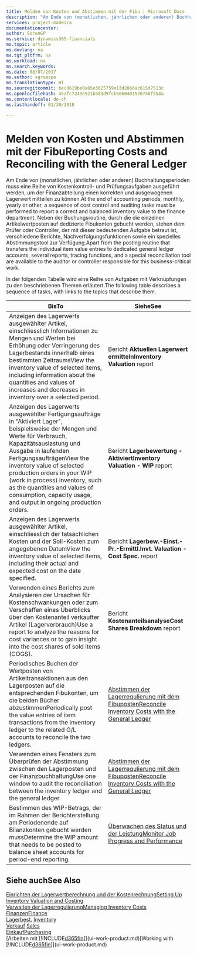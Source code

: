 ```yaml
---
title: Melden von Kosten und Abstimmen mit der Fibu | Microsoft Docs
description: "Am Ende von (monatlichen, jährlichen oder anderen) Buchhaltungsperioden muss eine Reihe von Kostenkontroll- und Prüfungsaufgaben ausgeführt werden, um der Finanzabteilung einen korrekten und ausgewogenen Lagerwert mitteilen zu können. Neben der Buchungsroutine, durch die die einzelnen Artikelwertposten auf dedizierte Fibukonten gebucht werden, stehen dem Prüfer oder Controller, der mit dieser bedeutenden Aufgabe betraut ist, verschiedene Berichte, Nachverfolgungsfunktionen sowie ein spezielles Abstimmungstool zur Verfügung."
services: project-madeira
documentationcenter: 
author: SorenGP
ms.service: dynamics365-financials
ms.topic: article
ms.devlang: na
ms.tgt_pltfrm: na
ms.workload: na
ms.search.keywords: 
ms.date: 08/07/2017
ms.author: sgroespe
ms.translationtype: HT
ms.sourcegitcommit: bec0619be0a65e3625759e13d2866ac615d7513c
ms.openlocfilehash: 45afc7249e921b483d9fcb6860401528746f554a
ms.contentlocale: de-ch
ms.lasthandoff: 01/30/2018

---
```

# <a name="reporting-costs-and-reconciling-with-the-general-ledger"></a><span data-ttu-id="6db96-104">Melden von Kosten und Abstimmen mit der Fibu</span><span class="sxs-lookup"><span data-stu-id="6db96-104">Reporting Costs and Reconciling with the General Ledger</span></span>
<span data-ttu-id="6db96-105">Am Ende von (monatlichen, jährlichen oder anderen) Buchhaltungsperioden muss eine Reihe von Kostenkontroll- und Prüfungsaufgaben ausgeführt werden, um der Finanzabteilung einen korrekten und ausgewogenen Lagerwert mitteilen zu können.</span><span class="sxs-lookup"><span data-stu-id="6db96-105">At the end of accounting periods, monthly, yearly or other, a sequence of cost control and auditing tasks must be performed to report a correct and balanced inventory value to the finance department.</span></span> <span data-ttu-id="6db96-106">Neben der Buchungsroutine, durch die die einzelnen Artikelwertposten auf dedizierte Fibukonten gebucht werden, stehen dem Prüfer oder Controller, der mit dieser bedeutenden Aufgabe betraut ist, verschiedene Berichte, Nachverfolgungsfunktionen sowie ein spezielles Abstimmungstool zur Verfügung.</span><span class="sxs-lookup"><span data-stu-id="6db96-106">Apart from the posting routine that transfers the individual item value entries to dedicated general ledger accounts, several reports, tracing functions, and a special reconciliation tool are available to the auditor or controller responsible for this business-critical work.</span></span>  

 <span data-ttu-id="6db96-107">In der folgenden Tabelle wird eine Reihe von Aufgaben mit Verknüpfungen zu den beschriebenen Themen erläutert.</span><span class="sxs-lookup"><span data-stu-id="6db96-107">The following table describes a sequence of tasks, with links to the topics that describe them.</span></span>   

|<span data-ttu-id="6db96-108">**Bis**</span><span class="sxs-lookup"><span data-stu-id="6db96-108">**To**</span></span>|<span data-ttu-id="6db96-109">**Siehe**</span><span class="sxs-lookup"><span data-stu-id="6db96-109">**See**</span></span>|  
|------------|-------------|  
|<span data-ttu-id="6db96-110">Anzeigen des Lagerwerts ausgewählter Artikel, einschliesslich Informationen zu Mengen und Werten bei Erhöhung oder Verringerung des Lagerbestands innerhalb eines bestimmten Zeitraums</span><span class="sxs-lookup"><span data-stu-id="6db96-110">View the inventory value of selected items, including information about the quantities and values of increases and decreases in inventory over a selected period.</span></span>|<span data-ttu-id="6db96-111">Bericht **Aktuellen Lagerwert ermitteln**</span><span class="sxs-lookup"><span data-stu-id="6db96-111">**Inventory Valuation** report</span></span>|  
|<span data-ttu-id="6db96-112">Anzeigen des Lagerwerts ausgewählter Fertigungsaufträge in "Aktiviert Lager", beispielsweise der Mengen und Werte für Verbrauch, Kapazitätsauslastung und Ausgabe in laufenden Fertigungsaufträgen</span><span class="sxs-lookup"><span data-stu-id="6db96-112">View the inventory value of selected production orders in your WIP (work in process) inventory, such as the quantities and values of consumption, capacity usage, and output in ongoing production orders.</span></span>|<span data-ttu-id="6db96-113">Bericht **Lagerbewertung - Aktiviert**</span><span class="sxs-lookup"><span data-stu-id="6db96-113">**Inventory Valuation - WIP** report</span></span>|  
|<span data-ttu-id="6db96-114">Anzeigen des Lagerwerts ausgewählter Artikel, einschliesslich der tatsächlichen Kosten und der Soll-Kosten zum angegebenen Datum</span><span class="sxs-lookup"><span data-stu-id="6db96-114">View the inventory value of selected items, including their actual and expected cost on the date specified.</span></span>|<span data-ttu-id="6db96-115">Bericht **Lagerbew.-Einst.-Pr.-Ermittl.**</span><span class="sxs-lookup"><span data-stu-id="6db96-115">**Invt. Valuation - Cost Spec.** report</span></span>|  
|<span data-ttu-id="6db96-116">Verwenden eines Berichts zum Analysieren der Ursachen für Kostenschwankungen oder zum Verschaffen eines Überblicks über den Kostenanteil verkaufter Artikel (Lagerverbrauch)</span><span class="sxs-lookup"><span data-stu-id="6db96-116">Use a report to analyze the reasons for cost variances or to gain insight into the cost shares of sold items (COGS).</span></span>|<span data-ttu-id="6db96-117">Bericht **Kostenanteilsanalyse**</span><span class="sxs-lookup"><span data-stu-id="6db96-117">**Cost Shares Breakdown** report</span></span>|  
|<span data-ttu-id="6db96-118">Periodisches Buchen der Wertposten von Artikeltransaktionen aus den Lagerposten auf die entsprechenden Fibukonten, um die beiden Bücher abzustimmen</span><span class="sxs-lookup"><span data-stu-id="6db96-118">Periodically post the value entries of item transactions from the inventory ledger to the related G/L accounts to reconcile the two ledgers.</span></span>|[<span data-ttu-id="6db96-119">Abstimmen der Lagerregulierung mit dem Fibuposten</span><span class="sxs-lookup"><span data-stu-id="6db96-119">Reconcile Inventory Costs with the General Ledger</span></span>](finance-how-to-post-inventory-costs-to-the-general-ledger.md)|  
|<span data-ttu-id="6db96-120">Verwenden eines Fensters zum Überprüfen der Abstimmung zwischen den Lagerposten und der Finanzbuchhaltung</span><span class="sxs-lookup"><span data-stu-id="6db96-120">Use one window to audit the reconciliation between the inventory ledger and the general ledger.</span></span>|[<span data-ttu-id="6db96-121">Abstimmen der Lagerregulierung mit dem Fibuposten</span><span class="sxs-lookup"><span data-stu-id="6db96-121">Reconcile Inventory Costs with the General Ledger</span></span>](finance-how-to-post-inventory-costs-to-the-general-ledger.md)|  
|<span data-ttu-id="6db96-122">Bestimmen des WIP-Betrags, der im Rahmen der Berichterstellung am Periodenende auf Bilanzkonten gebucht werden muss</span><span class="sxs-lookup"><span data-stu-id="6db96-122">Determine the WIP amount that needs to be posted to balance sheet accounts for period-end reporting.</span></span>|[<span data-ttu-id="6db96-123">Überwachen des Status und der Leistung</span><span class="sxs-lookup"><span data-stu-id="6db96-123">Monitor Job Progress and Performance</span></span>](projects-how-monitor-progress-performance.md)|

## <a name="see-also"></a><span data-ttu-id="6db96-124">Siehe auch</span><span class="sxs-lookup"><span data-stu-id="6db96-124">See Also</span></span>  
[<span data-ttu-id="6db96-125">Einrichten der Lagerwertberechnung und der Kostenrechnung</span><span class="sxs-lookup"><span data-stu-id="6db96-125">Setting Up Inventory Valuation and Costing</span></span>](finance-set-up-inventory-valuation-and-costing.md)  
[<span data-ttu-id="6db96-126">Verwalten der Lagerregulierung</span><span class="sxs-lookup"><span data-stu-id="6db96-126">Managing Inventory Costs</span></span>](finance-manage-inventory-costs.md)  
[<span data-ttu-id="6db96-127">Finanzen</span><span class="sxs-lookup"><span data-stu-id="6db96-127">Finance</span></span>](finance.md)  
<span data-ttu-id="6db96-128">[Lagerbest.](inventory-manage-inventory.md) </span><span class="sxs-lookup"><span data-stu-id="6db96-128">[Inventory](inventory-manage-inventory.md) </span></span>  
<span data-ttu-id="6db96-129">[Verkauf](sales-manage-sales.md) </span><span class="sxs-lookup"><span data-stu-id="6db96-129">[Sales](sales-manage-sales.md) </span></span>  
[<span data-ttu-id="6db96-130">Einkauf</span><span class="sxs-lookup"><span data-stu-id="6db96-130">Purchasing</span></span>](purchasing-manage-purchasing.md)  
<span data-ttu-id="6db96-131">[Arbeiten mit [!INCLUDE[d365fin](includes/d365fin_md.md)]](ui-work-product.md)</span><span class="sxs-lookup"><span data-stu-id="6db96-131">[Working with [!INCLUDE[d365fin](includes/d365fin_md.md)]](ui-work-product.md)</span></span>

